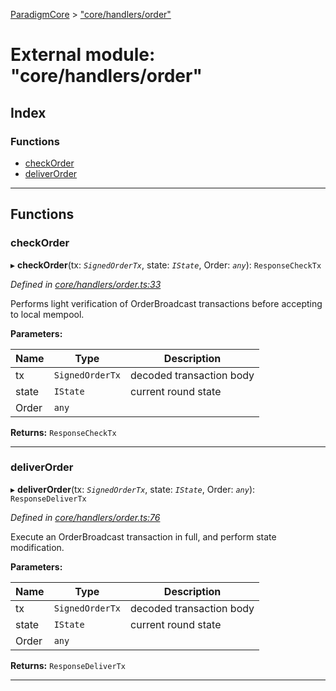 [ParadigmCore](../README.md) > ["core/handlers/order"](../modules/_core_handlers_order_.md)

# External module: "core/handlers/order"

## Index

### Functions

* [checkOrder](_core_handlers_order_.md#checkorder)
* [deliverOrder](_core_handlers_order_.md#deliverorder)

---

## Functions

<a id="checkorder"></a>

###  checkOrder

▸ **checkOrder**(tx: *`SignedOrderTx`*, state: *`IState`*, Order: *`any`*): `ResponseCheckTx`

*Defined in [core/handlers/order.ts:33](https://github.com/paradigmfoundation/paradigmcore/blob/acc965b/src/core/handlers/order.ts#L33)*

Performs light verification of OrderBroadcast transactions before accepting to local mempool.

**Parameters:**

| Name | Type | Description |
| ------ | ------ | ------ |
| tx | `SignedOrderTx` |  decoded transaction body |
| state | `IState` |  current round state |
| Order | `any` |

**Returns:** `ResponseCheckTx`

___
<a id="deliverorder"></a>

###  deliverOrder

▸ **deliverOrder**(tx: *`SignedOrderTx`*, state: *`IState`*, Order: *`any`*): `ResponseDeliverTx`

*Defined in [core/handlers/order.ts:76](https://github.com/paradigmfoundation/paradigmcore/blob/acc965b/src/core/handlers/order.ts#L76)*

Execute an OrderBroadcast transaction in full, and perform state modification.

**Parameters:**

| Name | Type | Description |
| ------ | ------ | ------ |
| tx | `SignedOrderTx` |  decoded transaction body |
| state | `IState` |  current round state |
| Order | `any` |

**Returns:** `ResponseDeliverTx`

___

